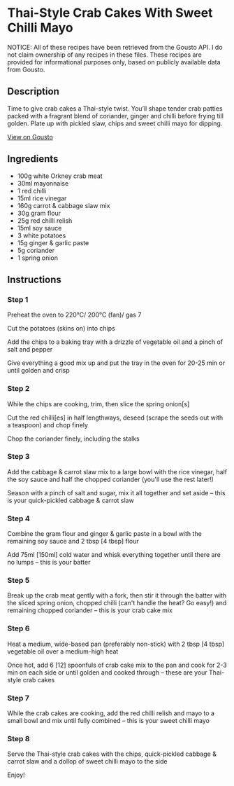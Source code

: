 # Thai-Style Crab Cakes With Sweet Chilli Mayo

NOTICE: All of these recipes have been retrieved from the Gousto API. I do not claim ownership of any recipes in these files. These recipes are provided for informational purposes only, based on publicly available data from Gousto.

## Description

Time to give crab cakes a Thai-style twist. You’ll shape tender crab patties packed with a fragrant blend of coriander, ginger and chilli before frying till golden. Plate up with pickled slaw, chips and sweet chilli mayo for dipping.

[View on Gousto](https://www.gousto.co.uk/recipes/cookbook/thai-style-crab-cakes-with-sweet-chilli-mayo)

## Ingredients

- 100g white Orkney crab meat
- 30ml mayonnaise
- 1 red chilli
- 15ml rice vinegar
- 160g carrot & cabbage slaw mix
- 30g gram flour
- 25g red chilli relish
- 15ml soy sauce
- 3 white potatoes
- 15g ginger & garlic paste
- 5g coriander
- 1 spring onion

## Instructions


### Step 1

Preheat the oven to 220°C/ 200°C (fan)/ gas 7

Cut the potatoes (skins on) into chips

Add the chips to a baking tray with a drizzle of vegetable oil and a pinch of salt and pepper

Give everything a good mix up and put the tray in the oven for 20-25 min or until golden and crisp


### Step 2

While the chips are cooking, trim, then slice the spring onion<span class="text-danger">[s]</span>

Cut the red chilli<span class="text-danger">[es]</span> in half lengthways, deseed (scrape the seeds out with a teaspoon) and chop finely

Chop the coriander finely, including the stalks


### Step 3

Add the cabbage & carrot slaw mix to a large bowl with the rice vinegar, half the soy sauce and half the chopped coriander (you'll use the rest later!)

Season with a pinch of salt and sugar, mix it all together and set aside – this is your quick-pickled cabbage & carrot slaw


### Step 4

Combine the gram flour and ginger & garlic paste in a bowl with the remaining soy sauce and 2 tbsp <span class="text-danger">[4 tbsp]</span> flour

Add 75ml <span class="text-danger">[150ml]</span> cold water and whisk everything together until there are no lumps – this is your batter


### Step 5

Break up the crab meat gently with a fork, then stir it through the batter with the sliced spring onion, chopped chilli (can't handle the heat? Go easy!) and remaining chopped coriander – this is your crab cake mix


### Step 6

Heat a medium, wide-based pan (preferably non-stick) with 2 tbsp <span class="text-danger">[4 tbsp]</span> vegetable oil over a medium-high heat

Once hot, add 6 <span class="text-danger">[12]</span> spoonfuls of crab cake mix to the pan and cook for 2-3 min on each side or until golden and cooked through – these are your Thai-style crab cakes


### Step 7

While the crab cakes are cooking, add the red chilli relish and mayo to a small bowl and mix until fully combined – this is your sweet chilli mayo

### Step 8

Serve the Thai-style crab cakes with the chips, quick-pickled cabbage & carrot slaw and a dollop of sweet chilli mayo to the side

Enjoy!


